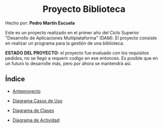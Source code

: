 <div style="text-align: center;"> 

# Proyecto Biblioteca

</div>

<div aling="justify">

Hecho por: __Pedro Martín Escuela__

Este es un proyecto realizado en el primer año del Ciclo Superior "Desarrollo de Aplicaciones Multiplataforma" (DAM). El proyecto consiste en realizar un programa para la gestión de una biblioteca.

__ESTADO DEL PROYECTO:__ el proyecto fue evaluado con los requisitos pedidos, no se llegó a requerir codigo en ese entonces. Es posible que en un futuro lo desarrolle más, pero por ahora se mantendrá así.

## Índice

- [Anteproyecto](anteproyecto)

- [Diagrama Casos de Uso](diagramas/diagrama-casos-uso)

- [Diagrama de Clases](diagramas/diagrama-clases)

- [Diagrama de Actividad](diagramas/diagramas-actividad)

</div>
